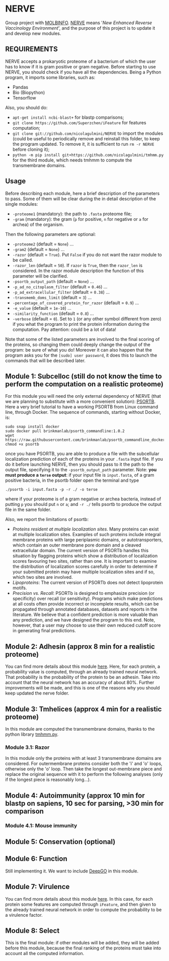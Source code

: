 # NERVE

Group project with [MOLBINFO](http://www.bio.unipd.it/molbinfo/). 
[NERVE](https://www.ncbi.nlm.nih.gov/pmc/articles/PMC1570458/) means '*New Enhanced Reverse Vaccinology Environment*', and the purpose of this project is to update it and develop new modules.

## REQUIREMENTS
NERVE accepts a prokaryotic proteome of a bacterium of which the user has to know if it is gram positive or gram negative.
Before starting to use NERVE, you should check if you have all the dependencies. Being a Python program, it imports some libraries, such as:
- Pandas 
- Bio (Biopython)
- Tensorflow

Also, you should do:
- `apt-get install ncbi-blast+` for blastp comparisons;
- `git clone https://github.com/Superzchen/iFeature` for features computation;
- `git clone git://github.com/nicolagulmini/NERVE` to import the modules (could be useful to periodically remove and reinstall this folder, to keep the program updated. To remove it, it is sufficient to run `rm -r NERVE` before cloning it);
- `python -m pip install git+https://github.com/nicolagulmini/tmhmm.py` for the third module, which needs tmhmm to compute the transmembrane domains. 

## Usage

Before describing each module, here a brief description of the parameters to pass. Some of them will be clear during the in detail description of the single modules:
- `-proteome1` (mandatory): the path to `.fasta` proteome file;
- `-gram` (mandatory): the gram (`p` for positive, `n` for negative or `a` for archea) of the organism.

Then the following parameters are optional:
- `-proteome2` (default = `None`) ...
- `-gram2` (default = `None`) ...
- `-razor` (default = `True`). Put `False` if you do not want the razor module to be called.
- `-razor_len` (default = `50`). If `razor` is `True`, then the `razor_len` is considered. In the razor module description the function of this parameter will be clarified.
- `-psortb_output_path` (default = `None`) ...
- `-p_ad_no_citoplasm_filter` (default = `0.46`) ...
- `-p_ad_extracellular_filter` (default = `0.38`) ...
- `-transmemb_doms_limit` (default = `3`) ...
- `-percentage_of_covered_protein_for_razor` (default = `0.9`) ...
- `-e_value` (default = `1e-10`) ...
- `-similarity_function` (default = `0.8`) ...
- `-verbose` (default = `0`). Set to `1` (or any other symbol different from zero) if you what the program to print the protein information during the computation. Pay attention: could be a lot of data!

Note that some of the listed parameters are involved to the final scoring of the proteins, so changing them could deeply change the output of the program: be sure of what you do!
Moreover it can also happen that the program asks you for the `[sudo] user password`, it does this to launch the commands that will be described later.

## Module 1: Subcelloc (still do not know the time to perform the computation on a realistic proteome)
For this module you will need the only external dependency of NERVE (that we are planning to substitute with a more convenient solution): [PSORTB](https://www.psort.org/psortb/). 
Here a very brief tutorial to have a working PSORTB from Linux command line, through Docker. The sequence of commands, starting without Docker, is:

```
sudo snap install docker
sudo docker pull brinkmanlab/psortb_commandline:1.0.2
wget https://raw.githubusercontent.com/brinkmanlab/psortb_commandline_docker/master/psortb
chmod +x psortb
```

once you have PSORTB, you are able to produce a file with the subcellular localization prediction of each of the proteins in your `.fasta` input file. If you do it before launching NERVE, then you should pass to it the path to the output file, specifying it to the `-psortb_output_path` parameter. Note: **you must produce a `terse` output**: if your input file is `input.fasta`, of a gram positive bacteria, in the psortb folder open the terminal and type
```
./psortb -i input.fasta -p -r ./ -o terse
```
where if your proteome is of a gram negative or archea bacteria, instead of putting `p` you should put `n` or `a`; and `-r ./` tells psortb to produce the output file in the same folder. 

Also, we report the limitations of psortb:
- *Proteins resident at multiple localization sites*. Many proteins can exist at multiple localization sites. Examples of such proteins include integral membrane proteins with large periplasmic domains, or autotransporters, which contain an outer membrane pore domain and a cleaved extracellular domain. The current version of PSORTb handles this situation by flagging proteins which show a distribution of localization scores favouring two sites, rather than one. It is important to examine the distribution of localization scores carefully in order to determine if your submitted protein may have multiple localization sites and if so, which two sites are involved.
- *Lipoproteins*: The current version of PSORTb does not detect lipoprotein motifs.
- *Precision vs. Recall*: PSORTb is designed to emphasize precision (or specificity) over recall (or sensitivity). Programs which make predictions at all costs often provide incorrect or incomplete results, which can be propagated through annotated databases, datasets and reports in the literature. We believe that a confident prediction is more valuable than any prediction, and we have designed the program to this end. Note, however, that a user may choose to use their own reduced cutoff score in generating final predictions.

## Module 2: Adhesin (approx 8 min for a realistic proteome)
You can find more details about this module [here](https://github.com/nicolagulmini/spaan). Here, for each protein, a probability value is computed, through an already trained neural network. That probability is the probability of the protein to be an adhesin. Take into account that the neural network has an accuracy of about 80%. Further improvements will be made, and this is one of the reasons why you should keep updated the nerve folder. 

## Module 3: Tmhelices (approx 4 min for a realistic proteome)
In this module are computed the transmembrane domains, thanks to the python library [tmhmm.py](https://github.com/dansondergaard/tmhmm.py). 

### Module 3.1: Razor
In this module only the proteins with at least 3 transmembrane domains are considered.
For outermembrane proteins consider both the 'i' and 'o' loops, otherwise only the 'o' loop. 
Then take the longest out-membrane piece and replace the original sequence with it to perform the following analyses
(only if the longest piece is reasonably long...).

## Module 4: Autoimmunity (approx 10 min for blastp on sapiens, 10 sec for parsing, >30 min for comparison

### Module 4.1: Mouse immunity

## Module 5: Conservation (optional)

## Module 6: Function
Still implementing it. We want to include [DeepGO](https://github.com/bio-ontology-research-group/deepgo) in this module.

## Module 7: Virulence
You can find more details about this module [here](https://github.com/nicolagulmini/virulent_factor_classification). In this case, for each protein some features are computed through `iFeature`, and then given to the already trained neural network in order to compute the probability to be a virulence factor. 

## Module 8: Select
This is the final module: if other modules will be added, they will be added before this module, because the final ranking of the proteins must take into account all the computed information. 
